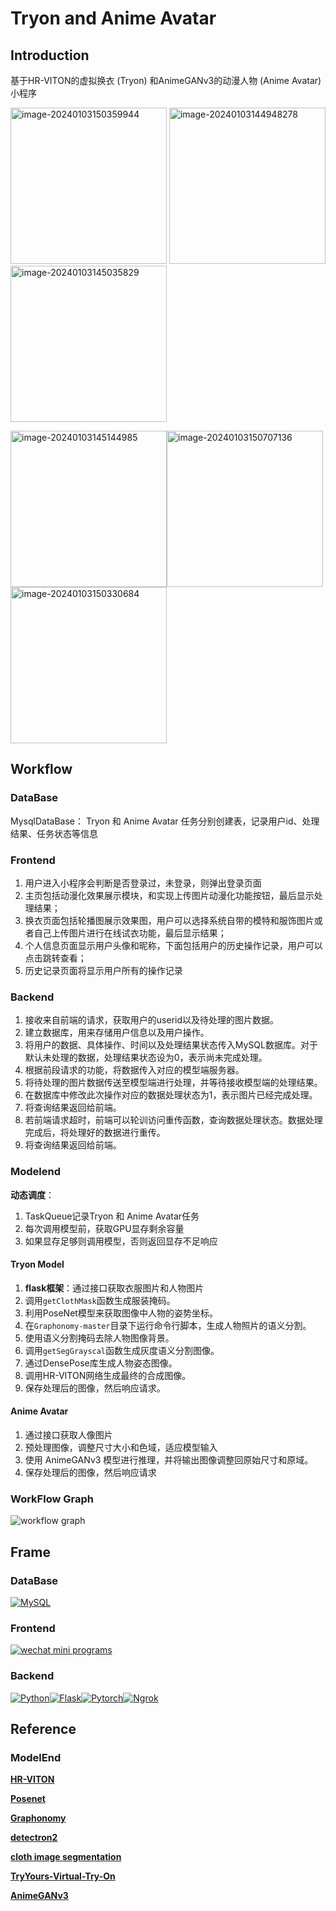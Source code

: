 # Tryon and Anime Avatar

## Introduction

基于HR-VITON的虚拟换衣 (Tryon) 和AnimeGANv3的动漫人物 (Anime Avatar) 小程序

<img src="https://s11.ax1x.com/2024/01/03/pijbxeS.png" alt="image-20240103150359944" width=250px/>  <img src="https://s11.ax1x.com/2024/01/03/pijqCJs.png" alt="image-20240103144948278" width=250px />  <img src="https://s11.ax1x.com/2024/01/03/pijqPWn.png" alt="image-20240103145035829" width=250px />

<img src="https://s11.ax1x.com/2024/01/03/pijbzdg.png" alt="image-20240103145144985" style="width=200px;" width=250px/><img src="https://s11.ax1x.com/2024/01/03/pijq9ij.png" alt="image-20240103150707136" style="width=200px;" width=250px/><img src="https://s11.ax1x.com/2024/01/03/pijqSoQ.png" alt="image-20240103150330684" style="width=200px;" width=250px/>


## Workflow

### DataBase

MysqlDataBase： Tryon 和 Anime Avatar 任务分别创建表，记录用户id、处理结果、任务状态等信息

### Frontend

1. 用户进入小程序会判断是否登录过，未登录，则弹出登录页面
2. 主页包括动漫化效果展示模块，和实现上传图片动漫化功能按钮，最后显示处理结果；
3. 换衣页面包括轮播图展示效果图，用户可以选择系统自带的模特和服饰图片或者自己上传图片进行在线试衣功能，最后显示结果；
4. 个人信息页面显示用户头像和昵称，下面包括用户的历史操作记录，用户可以点击跳转查看；
5. 历史记录页面将显示用户所有的操作记录

### Backend

1. 接收来自前端的请求，获取用户的userid以及待处理的图片数据。
2. 建立数据库，用来存储用户信息以及用户操作。
3. 将用户的数据、具体操作、时间以及处理结果状态传入MySQL数据库。对于默认未处理的数据，处理结果状态设为0，表示尚未完成处理。
4. 根据前段请求的功能，将数据传入对应的模型端服务器。
5. 将待处理的图片数据传送至模型端进行处理，并等待接收模型端的处理结果。
6. 在数据库中修改此次操作对应的数据处理状态为1，表示图片已经完成处理。
7. 将查询结果返回给前端。
8. 若前端请求超时，前端可以轮训访问重传函数，查询数据处理状态。数据处理完成后，将处理好的数据进行重传。
9. 将查询结果返回给前端。

### Modelend

**动态调度**：

1. TaskQueue记录Tryon 和 Anime Avatar任务
2. 每次调用模型前，获取GPU显存剩余容量
3. 如果显存足够则调用模型，否则返回显存不足响应

#### Tryon Model

1. **flask框架**：通过接口获取衣服图片和人物图片
2. 调用`getClothMask`函数生成服装掩码。
3. 利用PoseNet模型来获取图像中人物的姿势坐标。
4. 在`Graphonomy-master`目录下运行命令行脚本，生成人物照片的语义分割。
5. 使用语义分割掩码去除人物图像背景。
6. 调用`getSegGrayscal`函数生成灰度语义分割图像。
7. 通过DensePose库生成人物姿态图像。
8. 调用HR-VITON网络生成最终的合成图像。
9. 保存处理后的图像，然后响应请求。

#### Anime Avatar

1. 通过接口获取人像图片
2. 预处理图像，调整尺寸大小和色域，适应模型输入
3. 使用 AnimeGANv3 模型进行推理，并将输出图像调整回原始尺寸和原域。
4. 保存处理后的图像，然后响应请求

### WorkFlow Graph

![workflow graph](https://i1.wp.com/img.erpweb.eu.org/imgs/2024/01/13d00c023c3e7da0.png)

## Frame

### DataBase

[![MySQL](https://img.shields.io/badge/MySQL-test?style=for-the-badge&logo=mysql&logoColor=white&color=blue)](https://www.mysql.com/)

### Frontend

[![wechat mini programs](https://img.shields.io/badge/wechat%20mini%20programs-test?style=for-the-badge&logo=wechat&logoColor=white&color=%2320B2AA)](https://developers.weixin.qq.com/)

### Backend

[![Python](https://img.shields.io/badge/python-3776ab?style=for-the-badge&logo=python&logoColor=ffd343)](https://www.python.org/)[![Flask](https://img.shields.io/badge/flask-3e4349?style=for-the-badge&logo=flask&logoColor=ffffff)](https://flask.palletsprojects.com/)[![Pytorch](https://img.shields.io/badge/PYtorch-test?style=for-the-badge&logo=pytorch&logoColor=white&color=orange)](https://pytorch.org/)[![Ngrok](https://img.shields.io/badge/NGROK-test?style=for-the-badge&logo=NGROK&logoColor=white&color=blue)](https://flask.palletsprojects.com/)

## Reference

### ModelEnd

[**HR-VITON**](https://github.com/sangyun884/HR-VITON)

[**Posenet**](https://github.com/rwightman/posenet-python)

[**Graphonomy**](https://github.com/Gaoyiminggithub/Graphonomy)

**[detectron2](https://github.com/facebookresearch/detectron2)**

[**cloth image segmentation**](https://github.com/ternaus/cloths_segmentation)

[**TryYours-Virtual-Try-On**](https://github.com/lastdefiance20/TryYours-Virtual-Try-On)

[**AnimeGANv3**](https://github.com/TachibanaYoshino/AnimeGANv3)

